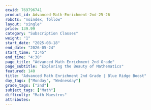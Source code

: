 ```yaml
---
ecwid: 769796741
product_id: Advanced-Math-Enrichment-2nd-25-26
robots: "noindex, follow"
layout: "single"
price: 139.99
category: "Subscription Classes"
weight: "1"
start_date: "2025-08-18"
end_date: "2026-05-24"
start_time: "3:45"
end_time: "4:30"
page_title: "Advanced Math Enrichment 2nd Grade"
page_subtitle: "Exploring the Beauty of Mathematics"
featured: 140
title: "Advanced Math Enrichment 2nd Grade | Blue Ridge Boost"
day_tags: ["Monday", "Wednesday"]
grade_tags: ["2nd"]
subject_tags: ["Math"]
difficulty: "Math Maestros"
attributes:
---
```

